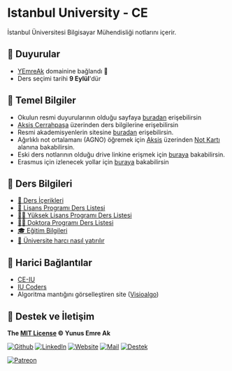 # Istanbul University - CE <!-- omit in toc -->

 İstanbul Üniversitesi Bilgisayar Mühendisliği notlarını içerir.

## 📢 Duyurular

- [YEmreAk](iuce.yemreak.com) domainine bağlandı 🚀
- Ders seçimi tarihi **9 Eylül**'dür

## 🌳 Temel Bilgiler

- Okulun resmi duyurularının olduğu sayfaya [buradan][i̇ü - cerrahpaşa duyurular] erişebilirsin
- [Aksis Cerrahpaşa] üzerinden ders bilgilerine erişebilirsin
- Resmi akademisyenlerin sitesine [buradan][akademisyenler] erişebilirsin.
- Ağırlıklı not ortalamanı (AGNO) öğremek için [Aksis][aksis cerrahpaşa] üzerinden [Not Kartı][aksis not kartı] alanına bakabilirsin.
- Eski ders notlarının olduğu drive linkine erişmek için [buraya][drive] bakabilirsin.
- Erasmus için izlenecek yollar için [buraya][erasmus] bakabilirsin

## 📕 Ders Bilgileri

- [📓 Ders İçerikleri][ders i̇çerikleri]
- [📔 Lisans Programı Ders Listesi][lisans programı ders listesi]
- [👨‍🏫 Yüksek Lisans Programı Ders Listesi][yüksek lisans programı ders listesi]
- [👨‍⚕️ Doktora Programı Ders Listesi][doktora programı ders listesi]
- [🎓 Eğitim Bilgileri][eğitim bilgileri]
- [💸 Üniversite harcı nasıl yatırılır](https://www.youtube.com/watch?v=AiN-x_Lioto&feature=youtu.be)

## 🔗 Harici Bağlantılar

- [CE-IU][ce-iu]
- [IU Coders][iu coders]
- Algoritma mantığını görselleştiren site ([Visioalgo][visioalgo])

## 💖 Destek ve İletişim

**The [MIT License](https://choosealicense.com/licenses/mit/) &copy; Yunus Emre Ak**

[![Github](https://drive.google.com/uc?id=1PzkuWOoBNMg0uOMmqwHtVoYt0WCqi-O5)][github]
[![LinkedIn](https://drive.google.com/uc?id=1hvdil0ZHVEzekQ4AYELdnPOqzunKpnzJ)][linkedin]
[![Website](https://drive.google.com/uc?id=1wR8Ph0FBs36ZJl0Ud-HkS0LZ9b66JBqJ)][website]
[![Mail](https://drive.google.com/uc?id=142rP0hbrnY8T9kj_84_r7WxPG1hzWEcN)][mail]
[![Destek](https://drive.google.com/uc?id=1zyU7JWlw4sJTOx46gJlHOfYBwGIkvMQs)][bağış anlık]

[![Patreon](https://drive.google.com/uc?id=11YmCRmySX7v7QDFS62ST2JZuE70RFjDG)][bağış aylık]

<!-- İletişim -->

[mail]: mailto::yedhrab@gmail.com?subject=YBilgiler%20%7C%20Github
[github]: https://github.com/yedhrab
[website]: https://yemreak.com
[linkedin]: https://www.linkedin.com/in/yemreak/
[bağış anlık]: https://gogetfunding.com/yemreak/
[bağış aylık]: https://www.patreon.com/yemreak/

<!-- İletişim Sonu -->

[i̇ü - cerrahpaşa duyurular]: http://www.istanbulc.edu.tr/tr/duyurular/1/1
[aksis cerrahpaşa]: https://aksis.istanbulc.edu.tr/Account/LogOn
[akademisyenler]: http://avesis.istanbulc.edu.tr/
[aksis not kartı]: http://obs.istanbulc.edu.tr/OgrenimBilgileri/NotKarti/Index
[drive]: https://drive.google.com/drive/folders/1JPZH6Z_K59UeO-A79H0pcBIsAJlw40Y-
[erasmus]: res/2019-2020-erasmus-izlenecek-yollar.pdf
[ders i̇çerikleri]: res%2FBilgisayar%20M%C3%BChendisli%C4%9Fi%20Ders%20%C4%B0%C3%A7eri%C4%9Fi.pdf
[lisans programı ders listesi]: http://ebs.istanbulc.edu.tr/home/dersprogram/?id=1092
[yüksek lisans programı ders listesi]: http://ebs.istanbulc.edu.tr/home/dersprogram/?id=1797
[doktora programı ders listesi]: http://ebs.istanbulc.edu.tr/home/dersprogram/?id=2183
[eğitim bilgileri]: http://bilgisayar.muhendislik.istanbulc.edu.tr/tr/content/egitim/lisans
[ce-iu]: http://ce-iu.tk/
[iu coders]: http://www.iucoders.com/index.jsp
[visioalgo]: https://visualgo.net/en
[i̇letişim]: mailto::yedhrab@gmail.com?subject=IstanbulUniversity-CE%20%7C%20Github
[bağış anlık]: https://gogetfunding.com/yemreak/
[bağış aylık]: https://www.patreon.com/yemreak/
